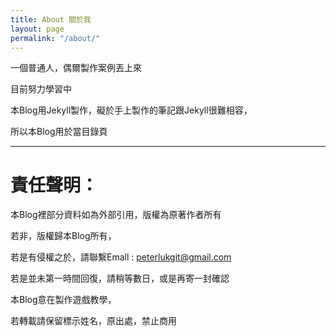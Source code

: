 ```yaml
---
title: About 關於我
layout: page
permalink: "/about/"
---
```


一個普通人，偶爾製作案例丟上來

目前努力學習中

本Blog用Jekyll製作，礙於手上製作的筆記跟Jekyll很難相容，

所以本Blog用於當目錄頁

--------

# 責任聲明：

本Blog裡部分資料如為外部引用，版權為原著作者所有

若非，版權歸本Blog所有，

若是有侵權之於，請聯繫Emall : peterlukgit@gmail.com

若是並未第一時間回復，請稍等數日，或是再寄一封確認

本Blog意在製作遊戲教學，

若轉載請保留標示姓名，原出處，禁止商用
